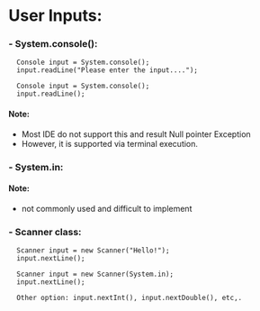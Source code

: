 # User Inputs:
### - System.console():
  ``` 
    Console input = System.console();
    input.readLine("Please enter the input....");
   
    Console input = System.console();
    input.readLine(); 
   ```

#### Note:
- Most IDE do not support this and result Null pointer Exception
- However, it is supported via terminal execution.

### - System.in:
#### Note: 
- not commonly used and difficult to implement

### - Scanner class:
```
  Scanner input = new Scanner("Hello!");
  input.nextLine();

  Scanner input = new Scanner(System.in);
  input.nextLine(); 
  
  Other option: input.nextInt(), input.nextDouble(), etc,.
  
 ```